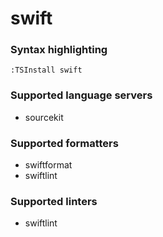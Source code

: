 <!--- THIS DOCUMENT IS AUTOMATICALLY GENERATED, DON'T EDIT IT -->
# swift

### Syntax highlighting

```vim
:TSInstall swift
```

### Supported language servers

- sourcekit

### Supported formatters

- swiftformat
- swiftlint

### Supported linters

- swiftlint
